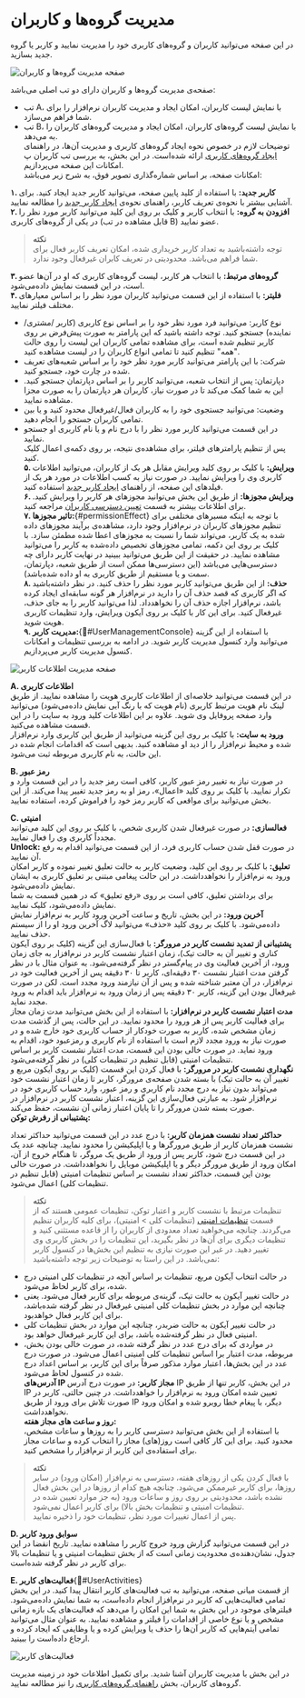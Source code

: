 # مدیریت گروه‌ها و کاربران

در این صفحه می‌توانید کاربران و گروه‌های کاربری خود را مدیریت نمایید و کاربر یا گروه جدید بسازید.<br>

![صفحه مدیریت گروه‌ها و کاربران](./Images/users-and-groups-mansgement-2.8.1.png)

 صفحه‌ی مدیریت گروه‌ها و کاربران دارای دو تب اصلی می‌باشد:<br>
 - تب A، با نمایش لیست کاربران، امکان ایجاد و مدیریت کاربران نرم‌افزار را برای شما فراهم می‌سازد.<br>
 - تب B، با نمایش لیست گروه‌های کاربران، امکان ایجاد و مدیریت گروه‌های کاربران را به می‌دهد.<br>
توضیحات لازم در خصوص نحوه ایجاد گروه‌های کاربری و مدیریت آن‌ها، در راهنمای [ایجاد گروه‌های کاربری](https://github.com/1stco/PayamGostarDocs/blob/master/Help/Settings/GroupsAndUsersManagement/UserGroupManagement.md) ارائه شده‌است. در این بخش، به بررسی تب کاربران پ امکانات این صفحه می‌پردازیم.<br>
امکانات صفحه، بر اساس شماره‌گذاری تصویر فوق، به شرح زیر می‌باشد:<br>

 **۱. کاربر جدید:**  با استفاده از کلید پایین صفحه،‌ می‌توانید کاربر جدید ایجاد کنید. برای آشنایی بیشتر با نحوه‌ی تعریف کاربر، راهنمای نحوه‌ی [ایجاد کاربر جدید](https://github.com/1stco/PayamGostarDocs/blob/master/Help/Settings/GroupsAndUsersManagement/NewUserCreation.md) را مطالعه نمایید.<br>
**۲. افزودن به گروه:** با انتخاب کاربر و کلیک بر روی این کلید می‌توانید کاربر مورد نظر را در یکی از گروه‌های کاربری (قابل مشاهده در تب B) عضو نمایید.<br>

> **نکته**<br>
> توجه داشته‌باشید به تعداد کاربر خریداری شده، امکان تعریف کاربر فعال برای شما فراهم می‌باشد. محدودیتی در تعریف کابران غیرفعال وجود ندارد.<br>

**۳. گروه‌های مرتبط:**  با انتخاب هر کاربر، لیست گروه‌های کاربری  که او در آن‌ها عضو است، در این قسمت نمایش داده‌می‌شود.<br>
**۴. فلیتر:** با استفاده از این قسمت می‌توانید کاربران مورد نظر را بر اساس معیارهای مختلف فیلتر نمایید.<br>
- نوع کاربر: می‌توانید فرد مورد نظر خود را بر اساس نوع کاربری (کاربر /مشتری/نماینده) جستجو کنید. توجه داشته باشید که این پارامتر به صورت پیش‌فرض بر روی کاربر تنظیم شده است، برای مشاهده تمامی کاربران این لیست را روی حالت "همه" تنظیم کنید تا تمامی انواع کاربران را در لیست مشاهده کنید.
- ‌شرکت: با این پارامتر می‌توانید کاربر مورد نظر خود را بر اساس شعبه‌های تعریف شده در چارت خود، جستجو کنید.
- دپارتمان: پس از انتخاب شعبه، می‌توانید کاربر را بر اساس دپارتمان جستجو کنید. این به شما کمک می‌کند تا در صورت نیاز، کاربران هر دپارتمان را به صورت مجزا مشاهده نمایید.
- وضعیت: می‌توانید جستجوی خود را به کاربران فعال/غیرفعال محدود کنید و یا بین تمامی کاربران جستجو را انجام دهید.
- در این قسمت می‌توانید کاربر مورد نظر را با درج نام و یا نام کاربری او جستجو نمایید.<br>
پس از تنظیم پارامترهای فیلتر، برای مشاهده‌ی نتیجه، بر روی دکمه‌ی اعمال کلیک کنید.<br>
**۵. ویرایش:** با کلیک بر روی کلید ویرایش مقابل هر یک از کاربران، می‌توانید اطلاعات کاربری وی را ویرایش نمایید. در صورت نیاز به کسب اطلاعات در مورد هر یک از فیلدهای این صفحه، از راهنمای [ایجاد کاربر جدید](https://github.com/1stco/PayamGostarDocs/blob/master/Help/Settings/GroupsAndUsersManagement/NewUserCreation.md) استفاده کنید.<br>
**۶. ویرایش مجوزها:** از طریق این بخش می‌توانید مجوزهای هر کاربر را ویرایش کنید. برای اطلاعات بیشتر به قسمت [تعیین دسترسی کاربران](https://github.com/1stco/PayamGostarDocs/blob/master/Help/Settings/Manage-groups-and-users/permissions/Permissions_2.7.0.md) مراجعه کنید.<br>
**۷. تاثیر مجوزها:**{#permissionEffect} با توجه به اینکه مسیرهای مختلفی برای تنظیم مجوزهای کاربران در نرم‌افزار وجود دارد، مشاهده‌ی برآیند مجوزهای داده شده به یک کاربر، می‌تواند شما را نسبت به مجوزهای اعطا شده مطمئن سازد. با کلیک بر روی این دکمه، تمامی مجوز‌های  تخصیص داده‌شده به کاربر را می‌توانید مشاهده نمایید. در حقیقت از این طریق می‌توانید ببینید در نهایت کاربر دارای چه دسترسی‌هایی می‌باشد (این دسترسی‌ها ممکن است از طریق شعبه، دپارتمان، سمت و یا مستقیم از طریق کاربری به او داده شده‌باشد).<br>
**۸. حذف:** از این طریق می‌توانید کاربر مورد نظر را حذف کنید. در نظر داشته‌باشید که اگر کاربری که قصد حذف آن را دارید در نرم‌افزار هر گونه سابقه‌ای ایجاد کرده باشد، نرم‌افزار اجازه حذف آن را نخواهد‌داد. لذا می‌توانید کاربر را به جای حذف، غیر‌فعال کنید. برای این کار با کلیک بر روی آیکون ویرایش، وارد تنظیمات کاربری هویت شوید.<br>
**۹. مدیریت کاربر:**{#َUserManagementConsole} با استفاده از این گزینه می‌توانید وارد کنسول مدیریت کاربر شوید. در ادامه به بررسی تنظیمات و امکانات کنسول مدیریت کاربر می‌پردازیم.<br>

![صفحه مدیریت اطلاعات کاربر](./Images/user-management-console-page-2.8.4.png)

**A. اطلاعات کاربری**<br>
در این قسمت می‌توانید خلاصه‌ای از اطلاعات کاربری هویت را مشاهده نمایید. از طریق لینک نام هویت مرتبط کاربری (نام هویت که با رنگ آبی نمایش داده‌می‌شود) می‌توانید وارد صفحه پروفایل وی شوید. علاوه بر این اطلاعات کلید ورود به سایت را در این قسمت مشاهده می‌کنید.<br>
**ورود به سایت:**  با کلیک بر روی این گزینه می‌توانید از طریق این کاربری وارد نرم‌افزار شده و محیط نرم‌افزار را از دید او مشاهده کنید. بدیهی است که اقدامات انجام شده در این حالت، به نام کاربری مربوطه ثبت می‌شود.<br>

**B. رمز عبور**<br>
در صورت نیاز به تغییر رمز عبور کاربر، کافی است رمز جدید را در این قسمت وارد و تکرار نمایید. با کلیک بر روی کلید «اعمال»، رمز او به رمز جدید تغییر پیدا می‌کند. از این بخش می‌توانید برای مواقعی که کاربر رمز خود را فراموش کرده، استفاده نمایید.<br>

**C. امنیتی**<br>
**فعالسازی:** در صورت غیرفعال شدن کاربری شخص، با کلیک بر روی این کلید می‌توانید مجدداً کاربری وی را فعال نمایید.<br>
**Unlock:** در صورت قفل شدن حساب کاربری فرد، از این قسمت می‌توانید اقدام به رفع آن نمایید.<br>
**تعلیق:** با کلیک بر روی این کلید، وضعیت کاربر به حالت تعلیق تغییر نموده و کاربر امکان ورود به نرم‌افزار را نخواهد‌داشت. در این حالت پیغامی مبتنی بر تعلیق کاربری به ایشان نمایش داده‌می‌شود.<br>
برای برداشتن تعلیق، کافی است بر روی «رفع تعلیق» که در همین قسمت به شما نمایش داده‌می‌شود، کلیک نمایید.<br>
**آخرین ورود:** در این بخش، تاریخ و ساعت آخرین ورود کاربر به نرم‌افزار نمایش داده‌می‌شود. با کلیک بر روی کلید «حذف» می‌توانید لاگ آخرین ورود او را از سیستم حذف نمایید.<br>
**پشتیبانی از تمدید نشست کاربر در مرورگر:** با فعال‌سازی این گزینه (کلیک بر روی آیکون کناری و تغییر آن به حالت تیک)، زمان اعتبار نشست کاربر در نرم‌افزار به جای زمان ورود، از آخرین فعالیت وی در پیام‌گستر در نظر گرفته‌می‌شود. به عنوان مثال با در نظر گرفتن مدت اعتبار نشست ۳۰ دقیقه‌ای، کاربر تا ۳۰ دقیقه پس از آخرین فعالیت خود در نرم‌افزار، در آن معتبر شناخته شده و پس از آن نیازمند ورود مجدد است. لکن در صورت غیرفعال بودن این گزینه، کاربر ۳۰ دقیقه پس از زمان ورود به نرم‌افزار باید اقدام به ورود مجدد نماید.<br>
**مدت اعتبار نشست کاربر در نرم‌افزار:** با استفاده از این بخش می‌توانید مدت زمان مجاز برای فعالیت کاربر پس از هر ورود را محدود نمایید. در این حالت،‌ پس از گذشت مدت زمان مشخص شده، کاربر به صورت خودکار از حساب کاربری خود خارج شده و در صورت نیاز به ورود مجدد لازم است  با استفاده از نام کاربری و رمزعبود خود، اقدام به ورود نماید. در صورت خالی بودن این قسمت، مدت اعتبار نشست کاربر بر اساس تنظیمات امنیتی (قابل تنظیم در تنظیمات کلی) در نظر گرفته‌می‌شود.<br>
**نگهداری نشست کاربر در مرورگر:** با فعال کردن این قسمت (کلیک بر روی آیکون مربع و تغییر آن به حالت تیک) با بسته شدن صفحه‌ی مرورگر، کاربر تا زمان اعتبار نشست خود می‌تواند بدون نیاز به درج مجدد نام کاربری و رمز عبور، وارد حساب کاربری خود در نرم‌افزار شود. به عبارتی فعال‌سازی این گزینه، اعتبار نشست کاربر در نرم‌افزار در صورت بسته شدن مرورگر را تا پایان اعتبار زمانی آن نشست، حفظ می‌کند.<br>
**پشتیبانی از رفرش توکن:** 

 **حداکثر تعداد نشست همزمان کاربر:** با درج عدد در این قسمت می‌توانید حداکثر تعداد نشست همزمان کاربر از طریق مرورگرها و یا اپلیکیشن را محدود نمایید. چنانچه عدد یک در این قسمت درج شود، کاربر پس از ورود از طریق یک مروگر، تا هنگام خروج از آن، امکان ورود از طریق مرورگر دیگر و یا اپلیکیشن موبایل را نخواهد‌داشت. در صورت خالی بودن این قسمت، حداکثر تعداد نشست بر اساس تنظیمات امنیتی (قابل تنظیم در تنظیمات کلی) اعمال می‌شود.<br>

> **نکته**<br>
> تنظیمات مرتبط با نشست کاربر و اعتبار توکن، تنظیمات عمومی هستند که از قسمت [تنظیمات امنیتی](https://github.com/1stco/PayamGostarDocs/blob/master/Help/Settings/General-settings/security/securitySetting-2.8.4.md) (تنظیمات کلی > امنیتی)، برای کلیه کاربران تنظیم می‌گردند. چنانچه می‌خواهید تعداد معدودی از کاربران را از قاعده مستثنی کنید و تنظیمات دیگری برای آن‌ها در نظر بگیرید، این تنظیمات را در بخش کاربری وی تغییر دهید. در غیر این صورت نیازی به تنظیم این بخش‌ها در کنسول کاربر نمی‌باشد. در این راستا به توضیحات زیر توجه داشته‌باشید:
- در حالت انتخاب آیکون مربع، تنظیمات بر اساس آنچه در تنظیمات کلی امنیتی درج شده، برای کاربر لحاظ می‌شود.
- در حالت تغییر آیکون به حالت تیک، گزینه‌ی مربوطه برای کاربر فعال می‌شود. یعنی چنانچه این موارد در بخش تنظیمات کلی امنیتی غیرفعال در نظر گرفته شده‌باشد، برای این کاربر فعال خواهدبود.
- در حالت تغییر آیکون به حالت ضربدر، چنانچه این موارد در بخش تنظیمات کلی امنیتی فعال در نظر گرفته‌شده باشد، برای این کاربر غیرفعال خواهد بود.
- در مواردی که برای درج عدد در نظر گرفته شده، در صورت خالی بودن بخش، مربوطه، مدت اعتبار برا اساس تنظیمات کلی امنیتی اعمال می‌شود. در صورت درج عدد در این بخش‌ها، اعتبار موارد مذکور صرفاً برای این کاربر، بر اساس اعداد درج شده در کنسول لحاظ می‌شود.<br>
**آدرس‌های IP مجاز کاربر:** در صورت درج آدرس IP در این بخش، کاربر تنها از طریق IP تعیین شده امکان ورود به نرم‌افزار را خواهد‌داشت. در چنین حالتی، کاربر در صورت تلاش برای ورود از طریق IP دیگر، با پیغام خطا روبرو شده و امکان ورود نخواهد‌داشت.<br>
**روز و ساعت های مجاز هفته:**<br>
 با استفاده از این بخش می‌توانید دسترسی کاربر را به روزها و ساعات مشخص، محدود کنید. برای این کار کافی است روز(های) مجاز را انتخاب کرده و ساعات مجاز برای استفاده‌ی این کاربر از نرم‌افزار را مشخص کنید.<br>
 
 > **نکته**<br>
 > با فعال کردن یکی از روزهای هفته، دسترسی به نرم‌افزار (امکان ورود) در سایر روزها، برای کاربر غیرممکن می‌شود. چنانچه هیچ کدام از روزها در این بخش فعال نشده باشد، محدودیتی بر روی روز و ساعات ورود (به جز موارد تعیین شده در تنظیمات امنیتی و تنظیمات بخش بالا) برای کاربر اعمال نمی‌شود.<br>
پس از اعمال تغییرات مورد نظر، تنظیمات خود را ذخیره نمایید.

**D. سوابق ورود کاربر**<br>
در این قسمت می‌توانید گزارش ورود خروج کاربر را مشاهده نمایید. تاریخ انقضا در این جدول، نشان‌دهنده‌ی محدودیت زمانی‌ است که از بخش تنظیمات امنیتی و یا تنظیمات بالا برای کاربر در نظر گرفته شده‌است.<br>

**E. فعالیت‌های کاربر**{#َUserActivities}<br>
از قسمت میانی صفحه، می‌توانید به تب فعالیت‌های کاربر انتقال پیدا کنید. در این بخش تمامی فعالیت‌هایی که کاربر در نرم‌افزار انجام داده‌است، به شما نمایش داده‌می‌شود. فیلترهای موجود در این بخش به شما این امکان را می‌دهد که فعالیت‌های یک بازه زمانی مشخص و یا نوع خاصی از اقدامات را فیلتر و مشاهده نمایید. به عنوان مثال می‌توانید تمامی آیتم‌هایی که کاربر آن‌ها را حذف یا ویرایش کرده و یا وظایفی که ایجاد کرده و ارجاع داده‌است را ببینید.<br>

![فعالیت‌های کاربر](./Images/user-activities-2.8.4.png)

در این بخش با مدیریت کاربران آشنا شدید. برای تکمیل اطلاعات خود در زمینه مدیریت گروه‌های کاربران، بخش [راهنمای گروه‌های کاربری](https://github.com/1stco/PayamGostarDocs/blob/master/Help/Settings/GroupsAndUsersManagement/UserGroupManagement.md) را نیز مطالعه نمایید. 
